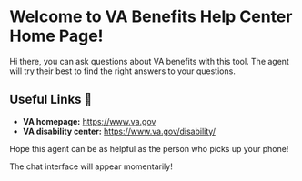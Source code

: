 # Welcome to VA Benefits Help Center Home Page!

Hi there, you can ask questions about VA benefits with this tool. The agent will try their best to find the right answers to your questions.

## Useful Links 🔗

- **VA homepage:** https://www.va.gov
- **VA disability center:** https://www.va.gov/disability/

Hope this agent can be as helpful as the person who picks up your phone!

The chat interface will appear momentarily!